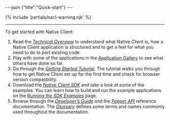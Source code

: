 ---json {"title":"Quick-start"} ---

{% include 'partials/nacl-warning.njk' %}

------------------------------------------------------------------------

To get started with Native Client:

1.  Read the <a href="/docs/native-client/overview" class="reference internal"><em>Technical Overview</em></a> to understand what Native Client is, how a Native Client application is structured and to get a feel for what you need to do to port existing code.
2.  Play with some of the applications in the <a href="/docs/native-client/community/application-gallery/" class="reference external">Application Gallery</a> to see what others have done so far.
3.  Go through the <a href="/docs/native-client/devguide/tutorial/tutorial-part1" class="reference internal"><em>Getting Started Tutorial</em></a>. The tutorial walks you through how to get Native Client set up for the first time and check for browser version compatibility.
4.  Download the <a href="/docs/native-client/sdk/download" class="reference internal"><em>Native Client SDK</em></a> and take a look at some of the examples. You can learn how to build and run the example applications on the <a href="/docs/native-client/sdk/examples" class="reference internal"><em>Running the SDK Examples</em></a> page.
5.  Browse through the <a href="/docs/native-client/devguide/index" class="reference internal"><em>Developer’s Guide</em></a> and the <a href="/docs/native-client/pepper_stable/index" class="reference internal"><em>Pepper API</em></a> reference documentation. The <a href="/docs/native-client/glossary" class="reference internal"><em>Glossary</em></a> defines some terms and names commonly used throughout the documentation.
